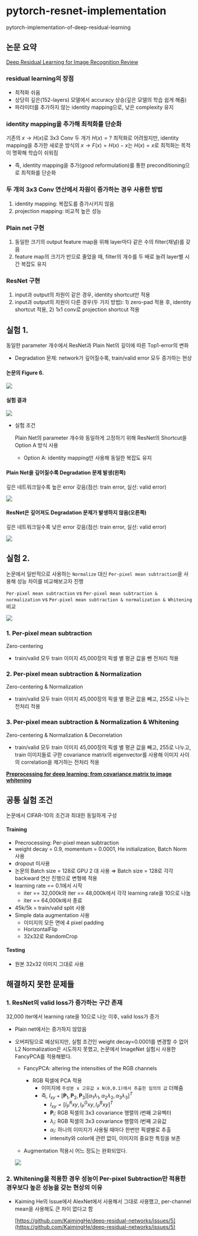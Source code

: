 # pytorch-resnet-implementation
pytorch-implementation-of-deep-residual-learning



## 논문 요약    
[Deep Residual Learning for Image Recognition Review](https://www.notion.so/Deep-Residual-Learning-for-Image-Recognition-b5df2d5c18ad47cc9f5003f1037652ff)
    

### residual learning의 장점

- 최적화 쉬움
- 상당히 깊은(152-layers) 모델에서 accuracy 상승(깊은 모델의 학습 쉽게 해줌)
- 파라미터를 추가하지 않는 identity mapping으로, 낮은 complexity 유지

### identity mapping을 추가해 최적화를 단순화

기존의 $x \rightarrow H(x)$로 3x3 Conv 두 개가 $H(x)=?$ 최적화로 어려웠지만, identity mapping을 추가한 새로운 방식의 $x \rightarrow F(x)=H(x)-x$는 $H(x)=x$로 최적화는 목적이 명확해 학습이 쉬워짐

- 즉, identity mapping을 추가(good reformulation)를 통한 preconditioning으로 최적화를 단순화

### 두 개의 3x3 Conv 연산에서 차원이 증가하는 경우 사용한 방법

1. identity mapping: 복잡도를 증가시키지 않음
2. projection mapping: 비교적 높은 성능

### Plain net 구현

1. 동일한 크기의 output feature map을 위해 layer마다 같은 수의 filter(채널)를 갖음
2. feature map의 크기가 반으로 줄었을 때, filter의 개수를 두 배로 늘려 layer별 시간 복잡도 유지

### ResNet 구현

1. input과 output의 차원이 같은 경우, identity shortcut만 적용
2. input과 output의 차원이 다른 경우(두 가지 방법): 1) zero-pad 적용 후, identity shortcut 적용, 2) 1x1 conv로 projection shortcut 적용

## 실험 1.

동일한 parameter 개수에서 ResNet과 Plain Net의 깊이에 따른 Top1-error의 변화

- Degradation 문제: network가 깊어질수록, train/valid error 모두 증가하는 현상

#### 논문의 Figure 6.

<img src="assets/1-Figure6.png">

#### 실험 결과

<img src="assets/2-plain_resnet.png">

- 실험 조건
    
    Plain Net의 parameter 개수와 동일하게 고정하기 위해 ResNet의 Shortcut을 Option A 방식 사용
    
    - Option A: identity mapping만 사용해 동일한 복잡도 유지

#### Plain Net을 깊어질수록 Degradation 문제 발생(왼쪽)

깊은 네트워크일수록 높은 error 갖음(점선: train error, 실선: valid error)

<img src="assets/3-plain.png">

#### ResNet은 깊어져도 Degradation 문제가 발생하지 않음(오른쪽)

깊은 네트워크일수록 낮은 error 갖음(점선: train error, 실선: valid error)

<img src="assets/4-resnet.png">

## 실험 2.

논문에서 일반적으로 사용하는 `Normalize` 대신 `Per-pixel mean subtraction`을 사용해 성능 차이를 비교해보고자 진행

`Per-pixel mean subtraction` vs `Per-pixel mean subtraction & normalization` vs `Per-pixel mean subtraction & normalization & Whitening`비교

<img src="assets/5-total.png">

### 1. Per-pixel mean subtraction

Zero-centering

- train/valid 모두 train 이미지 45,000장의 픽셀 별 평균 값을 뺀 전처리 적용

### 2. Per-pixel mean subtraction & Normalization

Zero-centering & Normalization

- train/valid 모두 train 이미지 45,000장의 픽셀 별 평균 값을 빼고, 255로 나누는 전처리 적용

### 3. Per-pixel mean subtraction & Normalization & Whitening

Zero-centering & Normalization & Decorrelation

- train/valid 모두 train 이미지 45,000장의 픽셀 별 평균 값을 빼고, 255로 나누고, train 이미지들로 구한 covariance matrix의 eigenvector를 사용해 이미지 사이의 correlation을 제거하는 전처리 적용

[****Preprocessing for deep learning: from covariance matrix to image whitening****](https://www.notion.so/Preprocessing-for-deep-learning-from-covariance-matrix-to-image-whitening-25a2419afaaf4e03adfa76c890b7deab)

## 공통 실험 조건

논문에서 CIFAR-10의 조건과 최대한 동일하게 구성

#### Training

- Precrocessing: Per-pixel mean subtraction
- weight decay = 0.9, momentum = 0.0001, He initialization, Batch Norm 사용
- dropout 미사용
- 논문의 Batch size = 128로 GPU 2 대 사용 ⇒ Batch size = 128로 각각 backward 연산 진행으로 변형헤 적용
- learning rate == 0.1에서 시작
    - iter == 32,000k와 iter == 48,000k에서 각각 learning rate을 10으로 나눔
    - iter == 64,000k에서 종료
- 45k/5k = train/valid split 사용
- Simple data augmentation 사용
    - 이미지의 모든 면에 4 pixel padding
    - HorizontalFlip
    - 32x32로 RandomCrop

#### Testing

- 원본 32x32 이미지 그대로 사용

## 해결하지 못한 문제들

### 1. ResNet의 valid loss가 증가하는 구간 존재

32,000 iter에서 learning rate을 10으로 나눈 이후, valid loss가 증가

- Plain net에서는 증가하지 않았음
- 오버피팅으로 예상되지만, 실험 조건인 weight decay=0.0001를 변경할 수 없어 L2 Normalization은 시도하지 못했고, 논문에서 ImageNet 실험시 사용한 FancyPCA를 적용해봤다.
    - FancyPCA: altering the intensities of the RGB channels
        - RGB 픽셀에 PCA 적용
            - 이미지에 `주성분 x 고유값 x N(0,0.1)에서 추출한 임의의 값` 더해줌
            - 즉, $I_{xy} + [\mathrm{\textbf{P}_1},\mathrm{\textbf{P}_2},\mathrm{\textbf{P}_3}] [\alpha_1\lambda_1, \alpha_2\lambda_2, \alpha_3\lambda_3]^T$
                - $I_{xy} = [I^R_P{xy},I^G_P{xy},I^B_P{xy}]^T$
                - $\mathrm{\textbf{P}_i}$: RGB 픽셀의 3x3 covariance 행렬의 i번째 고유벡터
                - $\lambda_i$: RGB 픽셀의 3x3 covariance 행렬의 i번째 고유값
                - $\alpha _i$: 하나의 이미지가 사용될 때마다 한번만 픽셀별로 추출
                - intensity와 color에 관련 없이, 이미지의 중요한 특징을 보존
        
        [](https://dl.acm.org/doi/abs/10.1145/3065386)
        
    - Augmentation 적용시 어느 정도는 완화되었다.
    
    <img src="assets/6-FancyPCA.png">
    

### 2. Whitening을 적용한 경우 성능이 Per-pixel Subtraction만 적용한 경우보다 높은 성능을 갖는 현상의 이유

- Kaiming He의 Issue에서 AlexNet에서 사용해서 그대로 사용했고, per-channel mean을 사용해도 큰 차이 없다고 함
    
    [https://github.com/KaimingHe/deep-residual-networks/issues/5](https://github.com/KaimingHe/deep-residual-networks/issues/5)